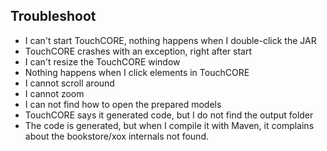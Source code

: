 ## Troubleshoot

 * I can't start TouchCORE, nothing happens when I double-click the JAR
 * TouchCORE crashes with an exception, right after start
 * I can't resize the TouchCORE window
 * Nothing happens when I click elements in TouchCORE
 * I cannot scroll around
 * I cannot zoom
 * I can not find how to open the prepared models
 * TouchCORE says it generated code, but I do not find the output folder
 * The code is generated, but when I compile it with Maven, it complains about the bookstore/xox internals not found.